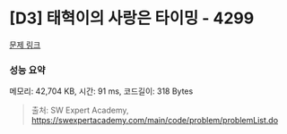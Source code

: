 # [D3] 태혁이의 사랑은 타이밍 - 4299 

[문제 링크](https://swexpertacademy.com/main/code/problem/problemDetail.do?contestProbId=AWLv6mx6htoDFAVV) 

### 성능 요약

메모리: 42,704 KB, 시간: 91 ms, 코드길이: 318 Bytes



> 출처: SW Expert Academy, https://swexpertacademy.com/main/code/problem/problemList.do